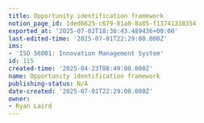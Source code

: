 ```yaml
---
title: Opportunity identification framework
notion_page_id: 1ded6625-c679-81a0-8a85-f13741338354
exported_at: '2025-07-02T18:36:43.489436+00:00'
last-edited-time: '2025-07-01T22:29:00.000Z'
ims:
- 'ISO 56001: Innovation Management System'
id: 115
created-time: '2025-04-23T08:49:00.000Z'
name: Opportunity identification framework
publishing-status: N/A
date-created: '2025-07-01T22:29:00.000Z'
owner:
- Ryan Laird
---
```


